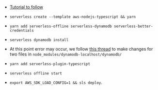 - [Tutorial to follow](https://blog.logrocket.com/building-serverless-app-typescript/)

- ```
  serverless create --template aws-nodejs-typescript && yarn
  ```
- ```
  yarn add serverless-offline serverless-dynamodb serverless-better-credentials
  ```
- ```
  serverless dynamodb install
  ```
- At this point error may occur, we follow [this thread](https://github.com/99x/serverless-dynamodb-local/issues/294) to make changes for two files in `node_modules/dynamodb-localhost/dynamodb/`

- ```
  yarn add serverless-plugin-typescript
  ```
- ```
  serverless offline start
  ```
- `export AWS_SDK_LOAD_CONFIG=1 && sls deploy`.
